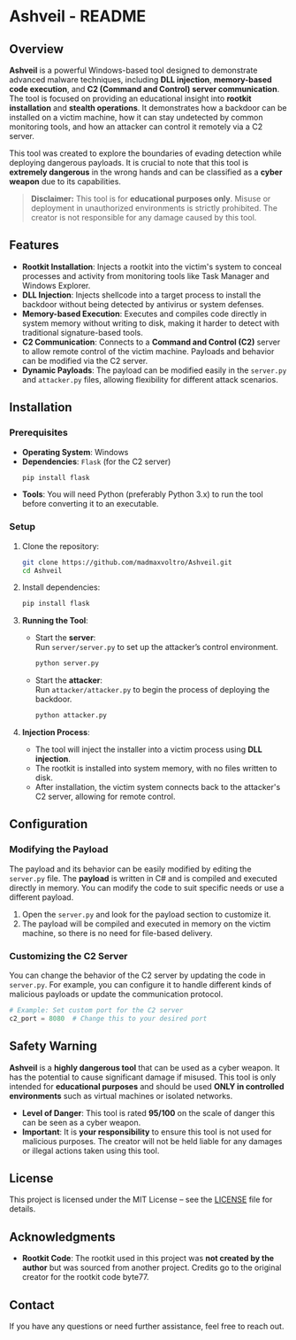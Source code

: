 # **Ashveil - README**

## Overview

**Ashveil** is a powerful Windows-based tool designed to demonstrate advanced malware techniques, including **DLL injection**, **memory-based code execution**, and **C2 (Command and Control) server communication**. The tool is focused on providing an educational insight into **rootkit installation** and **stealth operations**. It demonstrates how a backdoor can be installed on a victim machine, how it can stay undetected by common monitoring tools, and how an attacker can control it remotely via a C2 server.

This tool was created to explore the boundaries of evading detection while deploying dangerous payloads. It is crucial to note that this tool is **extremely dangerous** in the wrong hands and can be classified as a **cyber weapon** due to its capabilities. 

> **Disclaimer:** This tool is for **educational purposes only**. Misuse or deployment in unauthorized environments is strictly prohibited. The creator is not responsible for any damage caused by this tool.

## Features

- **Rootkit Installation**: Injects a rootkit into the victim's system to conceal processes and activity from monitoring tools like Task Manager and Windows Explorer.
- **DLL Injection**: Injects shellcode into a target process to install the backdoor without being detected by antivirus or system defenses.
- **Memory-based Execution**: Executes and compiles code directly in system memory without writing to disk, making it harder to detect with traditional signature-based tools.
- **C2 Communication**: Connects to a **Command and Control (C2)** server to allow remote control of the victim machine. Payloads and behavior can be modified via the C2 server.
- **Dynamic Payloads**: The payload can be modified easily in the `server.py` and `attacker.py` files, allowing flexibility for different attack scenarios.

## Installation

### Prerequisites

- **Operating System**: Windows
- **Dependencies**: `Flask` (for the C2 server)
    ```bash
    pip install flask
    ```
- **Tools**: You will need Python (preferably Python 3.x) to run the tool before converting it to an executable.

### Setup

1. Clone the repository:
    ```bash
    git clone https://github.com/madmaxvoltro/Ashveil.git
    cd Ashveil
    ```

2. Install dependencies:
    ```bash
    pip install flask
    ```

3. **Running the Tool**:
    - Start the **server**:  
        Run `server/server.py` to set up the attacker’s control environment.
        ```bash
        python server.py
        ```

    - Start the **attacker**:  
        Run `attacker/attacker.py` to begin the process of deploying the backdoor.
        ```bash
        python attacker.py
        ```

4. **Injection Process**:
    - The tool will inject the installer into a victim process using **DLL injection**.
    - The rootkit is installed into system memory, with no files written to disk.
    - After installation, the victim system connects back to the attacker's C2 server, allowing for remote control.

## Configuration

### Modifying the Payload

The payload and its behavior can be easily modified by editing the `server.py` file. The **payload** is written in C# and is compiled and executed directly in memory. You can modify the code to suit specific needs or use a different payload.

1. Open the `server.py` and look for the payload section to customize it.
2. The payload will be compiled and executed in memory on the victim machine, so there is no need for file-based delivery.

### Customizing the C2 Server

You can change the behavior of the C2 server by updating the code in `server.py`. For example, you can configure it to handle different kinds of malicious payloads or update the communication protocol.

```python
# Example: Set custom port for the C2 server
c2_port = 8080  # Change this to your desired port
```

## Safety Warning

**Ashveil** is a **highly dangerous tool** that can be used as a cyber weapon. It has the potential to cause significant damage if misused. This tool is only intended for **educational purposes** and should be used **ONLY in controlled environments** such as virtual machines or isolated networks.

- **Level of Danger**: This tool is rated **95/100** on the scale of danger this can be seen as a cyber weapon.
- **Important**: It is **your responsibility** to ensure this tool is not used for malicious purposes. The creator will not be held liable for any damages or illegal actions taken using this tool.

## License

This project is licensed under the MIT License – see the [LICENSE](LICENSE) file for details.

## Acknowledgments

- **Rootkit Code**: The rootkit used in this project was **not created by the author** but was sourced from another project. Credits go to the original creator for the rootkit code byte77.
  
## Contact

If you have any questions or need further assistance, feel free to reach out.
